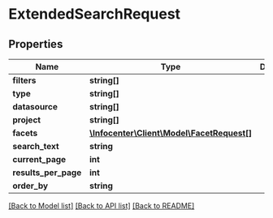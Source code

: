 # ExtendedSearchRequest

## Properties
Name | Type | Description | Notes
------------ | ------------- | ------------- | -------------
**filters** | **string[]** |  | [optional] 
**type** | **string[]** |  | [optional] 
**datasource** | **string[]** |  | [optional] 
**project** | **string[]** |  | [optional] 
**facets** | [**\Infocenter\Client\Model\FacetRequest[]**](FacetRequest.md) |  | [optional] 
**search_text** | **string** |  | [optional] 
**current_page** | **int** |  | [optional] 
**results_per_page** | **int** |  | [optional] 
**order_by** | **string** |  | [optional] 

[[Back to Model list]](../../README.md#documentation-for-models) [[Back to API list]](../../README.md#documentation-for-api-endpoints) [[Back to README]](../../README.md)

